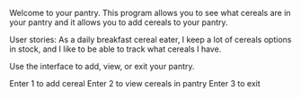 Welcome to your pantry. This program allows you to see what cereals are in your pantry and it allows you to add cereals to your pantry.

User stories: As a daily breakfast cereal eater, I keep a lot of cereals options in stock, and I like to be able to track what cereals I have.

Use the interface to add, view, or exit your pantry.

Enter 1 to add cereal
Enter 2 to view cereals in pantry
Enter 3 to exit
